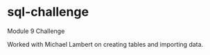 # sql-challenge
Module 9 Challenge

Worked with Michael Lambert on creating tables and importing data.
